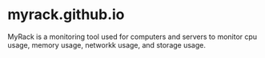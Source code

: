 # myrack.github.io
MyRack is a monitoring tool used for computers and servers to monitor cpu usage, memory usage, networkk usage, and storage usage.
